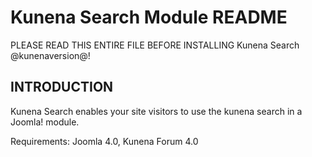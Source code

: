 # Kunena Search Module README

PLEASE READ THIS ENTIRE FILE BEFORE INSTALLING Kunena Search @kunenaversion@!

## INTRODUCTION

Kunena Search enables your site visitors to use the kunena search in a Joomla! module.

Requirements: Joomla 4.0, Kunena Forum 4.0


